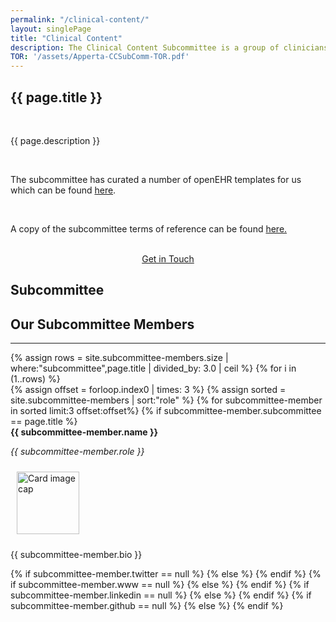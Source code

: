 ```yaml
---
permalink: "/clinical-content/"
layout: singlePage
title: "Clinical Content"
description: The Clinical Content Subcommittee is a group of clinicians and experienced professionals from appropriate specialities and backgrounds. The Subcommittee includes representatives from England, Scotland, Ireland, Northern Ireland and Wales. The primary purpose of the Subcommittee is to drive and influence the development and quality improvement of open and shared clinical content for eHealth projects via a collaborative community, and to encourage and facilitate its use in real e-health implementations. They will provide the technical tools, plus professional support and assurance to those responsible for and involved in e-health projects where clinical content is a factor. The Subcommittee will work to promote open systems and standards for digital health and social care. They will support the aim to make the data, information and knowledge within IT systems open, shareable and computable. This will facilitate the creation of innovative digital services to transform the delivery of health and social care. The Subcommittee is chaired by a qualified and practising health professional, and consists of members with the appropriate skills and experience to enable them to contribute to the development of the clinical content agenda and influence how it progresses on behalf of their nation.
TOR: '/assets/Apperta-CCSubComm-TOR.pdf'
---
```


<section class="bg-white text-black" id="about">
      <div class="container text-center">
        <h1 class="text-uppercase text-dark">{{ page.title }}</h1><br>
        <p align="left">{{ page.description }}</p><br>
        <p align="left">The subcommittee has curated a number of openEHR templates for us which can be found <a href="{{ '/openEHR-templates' }}">here</a>.</p><br>
        <p align="left">A copy of the subcommittee terms of reference can be found <a href="{{ page.TOR }}">here.</a></p><br>
        <center><a class="btn btn-primary btn-xl" href="mailto:info@apperta.org?Subject=%5BClinical%20Content%20Subcommittee">Get in Touch</a></center>
    </div>
</section>

<section id="about" style="background-image:url(../img/blog-bg_blue.png);background-position:center center;-webkit-background-size:cover;-moz-background-size:cover;-o-background-size:cover;background-size:cover">
      <div class="container">
          <div class="col-lg12 mx-auto text-center">
            <h1 class="text-uppercase text-dark">
              <strong>Subcommittee</strong>
            </h1>
            <h2 class="section-heading text-white">Our Subcommittee Members</h2>
            <hr class="light my-4">
                {% assign rows = site.subcommittee-members.size | where:"subcommittee",page.title | divided_by: 3.0 | ceil %}
                {% for i in (1..rows) %}
                <div class="row">
                    {% assign offset = forloop.index0 | times: 3 %}
			         {% assign sorted = site.subcommittee-members | sort:"role" %}
                       {% for subcommittee-member in sorted limit:3 offset:offset%} 
                        {% if subcommittee-member.subcommittee == page.title %}
                            <div class="col-sm-4">
                                <div class="card" style="height: 100%;">
                                    <div class="card-header"><strong>{{ subcommittee-member.name }}</strong> <p><em>{{ subcommittee-member.role }}</em> </p></div>
                                    <div class="card-body">
                                        <img class="pull-left" src="{{ subcommittee-member.photo }}" style="height:100px; width:100px; margin:10px" alt="Card image cap">
                                            <p class="card-text">{{ subcommittee-member.bio }}</p>
                                            <div class="row">
                                                <div class="col-md-12 col-xs-12 col-centered">                        {% if subcommittee-member.twitter == null %}
                                                    {% else %}
                                                    <a href="http://twitter.com/{{ subcommittee-member.twitter }}" target="_blank"><i class="fab fa-twitter fa-2x"></i></a>
                                                {% endif %}
                                                {% if subcommittee-member.www == null %}
                                                    {% else %}
                                                    <a href="{{ subcommittee-member.www }}" target="_blank"><i class="fas fa-globe fa-2x"></i></a>
                                                {% endif %}
                                                {% if subcommittee-member.linkedin == null %}
                                                    {% else %}
                                                    <a href="{{ subcommittee-member.linkedin }}" target="_blank"><i class="fab fa-linkedin fa-2x"></i></a>
                                                {% endif %}
                                                {% if subcommittee-member.github == null %}
                                                    {% else %}
                                                    <a href="{{ subcommittee-member.github }}" target="_blank"><i class="fab fa-github fa-2x"></i></a>
                                                {% endif %}
                                                </div>
                                            </div>                                         
                                    </div>
                                </div>
                            </div>
                         {% endif %}
                    {% endfor %}
                 </div><br>
                {% endfor %}
            </div>
        </div>  
</section>

    
	
